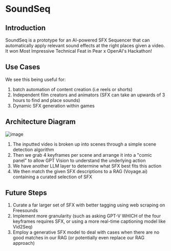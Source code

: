 # SoundSeq
## Introduction
SoundSeq is a prototype for an AI-powered SFX Sequencer that can automatically apply relevant sound effects at the right places given a video. It won Most Impressive Technical Feat in Pear x OpenAI's Hackathon!

## Use Cases
We see this being useful for:
1) batch automation of content creation (i.e reels or shorts)
2) Independent film creators and animators (SFX can take an upwards of 3 hours to find and place sounds)
3) Dynamic SFX generation within games

## Architecture Diagram
![image](https://github.com/user-attachments/assets/d5403fcd-e5af-42a2-8b50-e7213aea69e5)

1) The inputted video is broken up into scenes through a simple scene detection algorithm
2) Then we grab 4 keyframes per scene and arrange it into a "comic panel" to allow GPT Vision to understand the underlying action
3) We have another LLM layer to determine what SFX best fits this action
4) We then match the given SFX descriptions to a RAG (Voyage.ai) containing a curated selection of SFX

## Future Steps

1) Curate a far larger set of SFX with better tagging using web scraping on Freesounds
2) Implement more granularity (such as asking GPT-V WHICH of the four keyframes requires SFX, or using a more real-time captioning model like Vid2Seq)
3) Employ a generative SFX model to deal with cases when there are no good matches in our RAG (or potentially even replace our RAG approach)


